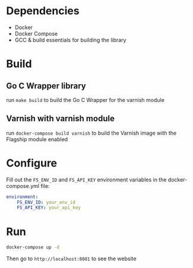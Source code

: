 # Dependencies

- Docker
- Docker Compose
- GCC & build essentials for building the library

# Build

## Go C Wrapper library
run `make build` to build the Go C Wrapper for the varnish module

## Varnish with varnish module
run `docker-compose build varnish` to build the Varnish image with the Flagship module enabled

# Configure

Fill out the `FS_ENV_ID` and `FS_API_KEY` environment variables in the docker-compose.yml file:

```yaml
environment: 
    FS_ENV_ID: your_env_id
    FS_API_KEY: your_api_key
```

# Run

```bash
docker-compose up -d
``` 

Then go to `http://localhost:8081` to see the website